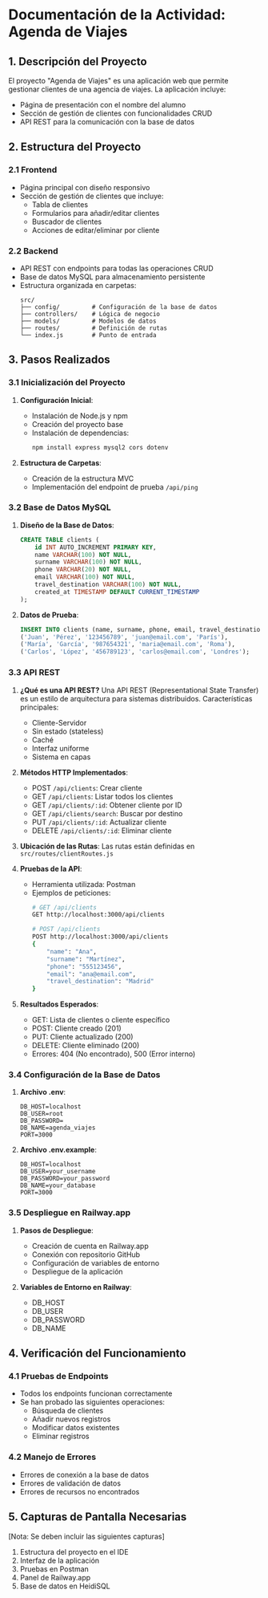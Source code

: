 # Documentación de la Actividad: Agenda de Viajes

## 1. Descripción del Proyecto
El proyecto "Agenda de Viajes" es una aplicación web que permite gestionar clientes de una agencia de viajes. La aplicación incluye:
- Página de presentación con el nombre del alumno
- Sección de gestión de clientes con funcionalidades CRUD
- API REST para la comunicación con la base de datos

## 2. Estructura del Proyecto

### 2.1 Frontend
- Página principal con diseño responsivo
- Sección de gestión de clientes que incluye:
  - Tabla de clientes
  - Formularios para añadir/editar clientes
  - Buscador de clientes
  - Acciones de editar/eliminar por cliente

### 2.2 Backend
- API REST con endpoints para todas las operaciones CRUD
- Base de datos MySQL para almacenamiento persistente
- Estructura organizada en carpetas:
  ```
  src/
  ├── config/         # Configuración de la base de datos
  ├── controllers/    # Lógica de negocio
  ├── models/         # Modelos de datos
  ├── routes/         # Definición de rutas
  └── index.js        # Punto de entrada
  ```

## 3. Pasos Realizados

### 3.1 Inicialización del Proyecto
1. **Configuración Inicial**:
   - Instalación de Node.js y npm
   - Creación del proyecto base
   - Instalación de dependencias:
     ```bash
     npm install express mysql2 cors dotenv
     ```

2. **Estructura de Carpetas**:
   - Creación de la estructura MVC
   - Implementación del endpoint de prueba `/api/ping`

### 3.2 Base de Datos MySQL
1. **Diseño de la Base de Datos**:
   ```sql
   CREATE TABLE clients (
       id INT AUTO_INCREMENT PRIMARY KEY,
       name VARCHAR(100) NOT NULL,
       surname VARCHAR(100) NOT NULL,
       phone VARCHAR(20) NOT NULL,
       email VARCHAR(100) NOT NULL,
       travel_destination VARCHAR(100) NOT NULL,
       created_at TIMESTAMP DEFAULT CURRENT_TIMESTAMP
   );
   ```

2. **Datos de Prueba**:
   ```sql
   INSERT INTO clients (name, surname, phone, email, travel_destination) VALUES
   ('Juan', 'Pérez', '123456789', 'juan@email.com', 'París'),
   ('María', 'García', '987654321', 'maria@email.com', 'Roma'),
   ('Carlos', 'López', '456789123', 'carlos@email.com', 'Londres');
   ```

### 3.3 API REST
1. **¿Qué es una API REST?**
   Una API REST (Representational State Transfer) es un estilo de arquitectura para sistemas distribuidos. Características principales:
   - Cliente-Servidor
   - Sin estado (stateless)
   - Caché
   - Interfaz uniforme
   - Sistema en capas

2. **Métodos HTTP Implementados**:
   - POST `/api/clients`: Crear cliente
   - GET `/api/clients`: Listar todos los clientes
   - GET `/api/clients/:id`: Obtener cliente por ID
   - GET `/api/clients/search`: Buscar por destino
   - PUT `/api/clients/:id`: Actualizar cliente
   - DELETE `/api/clients/:id`: Eliminar cliente

3. **Ubicación de las Rutas**:
   Las rutas están definidas en `src/routes/clientRoutes.js`

4. **Pruebas de la API**:
   - Herramienta utilizada: Postman
   - Ejemplos de peticiones:
     ```bash
     # GET /api/clients
     GET http://localhost:3000/api/clients

     # POST /api/clients
     POST http://localhost:3000/api/clients
     {
         "name": "Ana",
         "surname": "Martínez",
         "phone": "555123456",
         "email": "ana@email.com",
         "travel_destination": "Madrid"
     }
     ```

5. **Resultados Esperados**:
   - GET: Lista de clientes o cliente específico
   - POST: Cliente creado (201)
   - PUT: Cliente actualizado (200)
   - DELETE: Cliente eliminado (200)
   - Errores: 404 (No encontrado), 500 (Error interno)

### 3.4 Configuración de la Base de Datos
1. **Archivo .env**:
   ```
   DB_HOST=localhost
   DB_USER=root
   DB_PASSWORD=
   DB_NAME=agenda_viajes
   PORT=3000
   ```

2. **Archivo .env.example**:
   ```
   DB_HOST=localhost
   DB_USER=your_username
   DB_PASSWORD=your_password
   DB_NAME=your_database
   PORT=3000
   ```

### 3.5 Despliegue en Railway.app
1. **Pasos de Despliegue**:
   - Creación de cuenta en Railway.app
   - Conexión con repositorio GitHub
   - Configuración de variables de entorno
   - Despliegue de la aplicación

2. **Variables de Entorno en Railway**:
   - DB_HOST
   - DB_USER
   - DB_PASSWORD
   - DB_NAME

## 4. Verificación del Funcionamiento

### 4.1 Pruebas de Endpoints
- Todos los endpoints funcionan correctamente
- Se han probado las siguientes operaciones:
  - Búsqueda de clientes
  - Añadir nuevos registros
  - Modificar datos existentes
  - Eliminar registros

### 4.2 Manejo de Errores
- Errores de conexión a la base de datos
- Errores de validación de datos
- Errores de recursos no encontrados

## 5. Capturas de Pantalla Necesarias
[Nota: Se deben incluir las siguientes capturas]

1. Estructura del proyecto en el IDE
2. Interfaz de la aplicación
3. Pruebas en Postman
4. Panel de Railway.app
5. Base de datos en HeidiSQL 